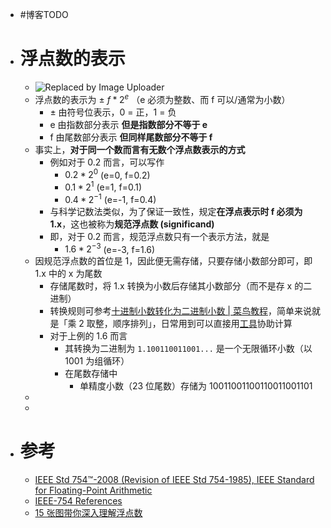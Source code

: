 - #博客TODO
- # 浮点数的表示
	- ![Replaced by Image Uploader](https://vip2.loli.io/2022/08/09/sTzDwKVr4aOBXRJ.png)
	- 浮点数的表示为 $\pm \  f * 2 ^e$ （e 必须为整数、而 f 可以/通常为小数）
		- $\pm$ 由符号位表示，0 = 正，1 = 负
		- e 由指数部分表示 **但是指数部分不等于 e**
		- f 由尾数部分表示 **但同样尾数部分不等于 f**
	- 事实上，**对于同一个数而言有无数个浮点数表示的方式**
		- 例如对于 0.2 而言，可以写作
			- $0.2 * 2^0$ (e=0, f=0.2)
			- $0.1 * 2^1$ (e=1, f=0.1)
			- $0.4 * 2^{-1}$ (e=-1, f=0.4)
		- 与科学记数法类似，为了保证一致性，规定**在浮点表示时 f 必须为 1.x**，这也被称为**规范浮点数 (significand)**
		- 即，对于 0.2 而言，规范浮点数只有一个表示方法，就是
			- $1.6 * 2^{-3}$ (e=-3, f=1.6)
	- 因规范浮点数的首位是 1，因此便无需存储，只要存储小数部分即可，即 1.x 中的 x 为尾数
		- 存储尾数时，将 1.x 转换为小数后存储其小数部分（而不是存 x 的二进制）
		- 转换规则可参考[十进制小数转化为二进制小数 | 菜鸟教程](https://www.runoob.com/w3cnote/decimal-decimals-are-converted-to-binary-fractions.html)，简单来说就是「乘 2 取整，顺序排列」，日常用到可以直接用[工具](https://baseconvert.com/)协助计算
		- 对于上例的 1.6 而言
			- 其转换为二进制为 `1.100110011001...` 是一个无限循环小数（以 1001 为组循环）
			- 在尾数存储中
				- 单精度小数（23 位尾数）存储为 10011001100110011001101
	-
	-
- # 参考
	- [IEEE Std 754™-2008 (Revision of IEEE Std 754-1985), IEEE Standard for Floating-Point Arithmetic](https://irem.univ-reunion.fr/IMG/pdf/ieee-754-2008.pdf)
	- [IEEE-754 References](https://web.archive.org/web/20070505021348/http://babbage.cs.qc.edu/courses/cs341/IEEE-754references.html)
	- [15 张图带你深入理解浮点数](https://polarisxu.studygolang.com/posts/basic/diagram-float-point/)